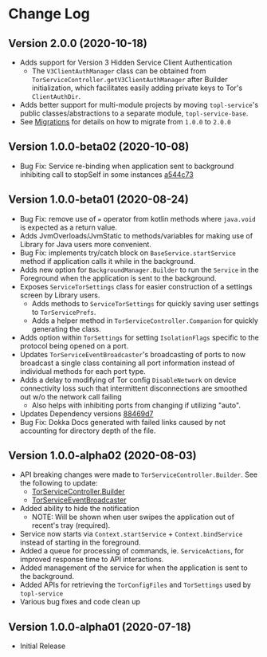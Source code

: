 # Change Log

## Version 2.0.0 (2020-10-18)
 - Adds support for Version 3 Hidden Service Client Authentication
     - The `V3ClientAuthManager` class can be obtained from `TorServiceController.getV3ClientAuthManager`
     after Builder initialization, which facilitates easily adding private keys to Tor's `ClientAuthDir`.
 - Adds better support for multi-module projects by moving `topl-service`'s public
 classes/abstractions to a separate module, `topl-service-base`.
 - See [Migrations](./migration.md) for details on how to migrate from `1.0.0` to `2.0.0`

## Version 1.0.0-beta02 (2020-10-08)
 - Bug Fix: Service re-binding when application sent to background inhibiting call to stopSelf in 
 some instances [a544c73](https://github.com/05nelsonm/TorOnionProxyLibrary-Android/pull/85/commits/a544c73a7c28211c75063df6af30001f2ec1c071)

## Version 1.0.0-beta01 (2020-08-24)
 - Bug Fix: remove use of `=` operator from kotlin methods where `java.void` is expected as a return value.
 - Adds JvmOverloads/JvmStatic to methods/variables for making use of Library for Java users more convenient.
 - Bug Fix: implements try/catch block on `BaseService.startService` method if application calls it while in the background.
 - Adds new option for `BackgroundManager.Builder` to run the `Service` in the Foreground when the application is sent 
 to the background.
 - Exposes `ServiceTorSettings` class for easier construction of a settings screen by Library users.
     - Adds methods to `ServiceTorSettings` for quickly saving user settings to `TorServicePrefs`.
     - Adds a helper method in `TorServiceController.Companion` for quickly generating the class.
 - Adds option within `TorSettings` for setting `IsolationFlags` specific to the protocol being opened on a port.
 - Updates `TorServiceEventBroadcaster`'s broadcasting of ports to now broadcast a single class containing 
 all port information instead of individual methods for each port type.
 - Adds a delay to modifying of Tor config `DisableNetwork` on device connectivity loss such that
 intermittent disconnections are smoothed out w/o the network call failing
     - Also helps with inhibiting ports from changing if utilizing "auto".
 - Updates Dependency versions [88469d7](https://github.com/05nelsonm/TorOnionProxyLibrary-Android/commit/88469d7028020097624cc7cad9b1a616088d07e8)
 - Bug Fix: Dokka Docs generated with failed links caused by not accounting for directory depth of the file.

## Version 1.0.0-alpha02 (2020-08-03)
 - API breaking changes were made to `TorServiceController.Builder`. See the following to update:
     - [TorServiceController.Builder](./topl-service/io.matthewnelson.topl_service/-tor-service-controller/-builder/index.md)
     - [TorServiceEventBroadcaster](./topl-service-base/io.matthewnelson.topl_service_base/-tor-service-event-broadcaster/index.md)
 - Added ability to hide the notification
     - NOTE: Will be shown when user swipes the application out of recent's tray (required).
 - Service now starts via `Context.startService` + `Context.bindService` instead of starting
 in the foreground.
 - Added a queue for processing of commands, ie. `ServiceActions`, for improved response time to 
 API interactions.
 - Added management of the service for when the application is sent to the background.
 - Added APIs for retrieving the `TorConfigFiles` and `TorSettings` used by `topl-service`
 - Various bug fixes and code clean up

## Version 1.0.0-alpha01 (2020-07-18)
 - Initial Release